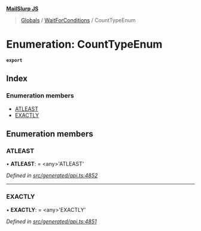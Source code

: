 **[MailSlurp JS](../README.md)**

> [Globals](../README.md) / [WaitForConditions](../modules/waitforconditions.md) / CountTypeEnum

# Enumeration: CountTypeEnum

**`export`** 

## Index

### Enumeration members

* [ATLEAST](waitforconditions.counttypeenum.md#atleast)
* [EXACTLY](waitforconditions.counttypeenum.md#exactly)

## Enumeration members

### ATLEAST

•  **ATLEAST**:  = \<any>'ATLEAST'

*Defined in [src/generated/api.ts:4852](https://github.com/mailslurp/mailslurp-client/blob/a8663d0/src/generated/api.ts#L4852)*

___

### EXACTLY

•  **EXACTLY**:  = \<any>'EXACTLY'

*Defined in [src/generated/api.ts:4851](https://github.com/mailslurp/mailslurp-client/blob/a8663d0/src/generated/api.ts#L4851)*
